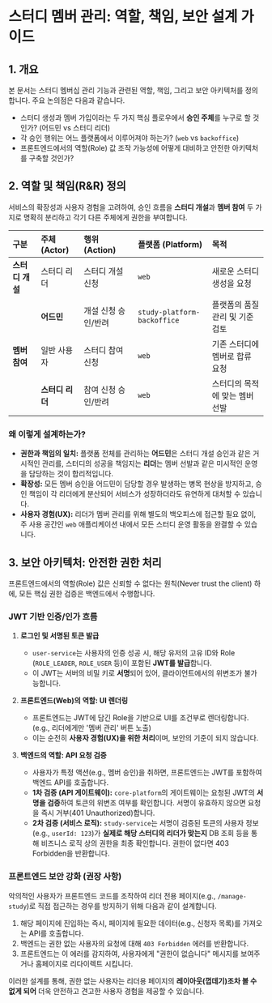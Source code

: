 # 스터디 멤버 관리: 역할, 책임, 보안 설계 가이드

## 1. 개요

본 문서는 스터디 멤버십 관리 기능과 관련된 역할, 책임, 그리고 보안 아키텍처를 정의합니다. 주요 논의점은 다음과 같습니다.

- 스터디 생성과 멤버 가입이라는 두 가지 핵심 플로우에서 **승인 주체**를 누구로 할 것인가? (어드민 vs 스터디 리더)
- 각 승인 행위는 어느 플랫폼에서 이루어져야 하는가? (`web` vs `backoffice`)
- 프론트엔드에서의 역할(Role) 값 조작 가능성에 어떻게 대비하고 안전한 아키텍처를 구축할 것인가?

## 2. 역할 및 책임(R&R) 정의

서비스의 확장성과 사용자 경험을 고려하여, 승인 흐름을 **스터디 개설**과 **멤버 참여** 두 가지로 명확히 분리하고 각기 다른 주체에게 권한을 부여합니다.

| 구분 | 주체 (Actor) | 행위 (Action) | 플랫폼 (Platform) | 목적 |
| :--- | :--- | :--- | :--- | :--- |
| **스터디 개설** | 스터디 리더 | 스터디 개설 신청 | `web` | 새로운 스터디 생성을 요청 |
| | **어드민** | 개설 신청 승인/반려 | `study-platform-backoffice` | 플랫폼의 품질 관리 및 기준 검토 |
| **멤버 참여** | 일반 사용자 | 스터디 참여 신청 | `web` | 기존 스터디에 멤버로 합류 요청 |
| | **스터디 리더** | 참여 신청 승인/반려 | `web` | 스터디의 목적에 맞는 멤버 선발 |

### 왜 이렇게 설계하는가?

- **권한과 책임의 일치:** 플랫폼 전체를 관리하는 **어드민**은 스터디 개설 승인과 같은 거시적인 관리를, 스터디의 성공을 책임지는 **리더**는 멤버 선발과 같은 미시적인 운영을 담당하는 것이 합리적입니다.
- **확장성:** 모든 멤버 승인을 어드민이 담당할 경우 발생하는 병목 현상을 방지하고, 승인 책임이 각 리더에게 분산되어 서비스가 성장하더라도 유연하게 대처할 수 있습니다.
- **사용자 경험(UX):** 리더가 멤버 관리를 위해 별도의 백오피스에 접근할 필요 없이, 주 사용 공간인 `web` 애플리케이션 내에서 모든 스터디 운영 활동을 완결할 수 있습니다.

## 3. 보안 아키텍처: 안전한 권한 처리

프론트엔드에서의 역할(Role) 값은 신뢰할 수 없다는 원칙(Never trust the client) 하에, 모든 핵심 권한 검증은 백엔드에서 수행합니다.

### JWT 기반 인증/인가 흐름

1.  **로그인 및 서명된 토큰 발급**
    - `user-service`는 사용자의 인증 성공 시, 해당 유저의 고유 ID와 Role (`ROLE_LEADER`, `ROLE_USER` 등)이 포함된 **JWT를 발급**합니다.
    - 이 JWT는 서버의 비밀 키로 **서명**되어 있어, 클라이언트에서의 위변조가 불가능합니다.

2.  **프론트엔드(Web)의 역할: UI 렌더링**
    - 프론트엔드는 JWT에 담긴 Role을 기반으로 UI를 조건부로 렌더링합니다. (e.g., 리더에게만 '멤버 관리' 버튼 노출)
    - 이는 순전히 **사용자 경험(UX)을 위한 처리**이며, 보안의 기준이 되지 않습니다.

3.  **백엔드의 역할: API 요청 검증**
    - 사용자가 특정 액션(e.g., 멤버 승인)을 취하면, 프론트엔드는 JWT를 포함하여 백엔드 API를 호출합니다.
    - **1차 검증 (API 게이트웨이):** `core-platform`의 게이트웨이는 요청된 JWT의 **서명을 검증**하여 토큰의 위변조 여부를 확인합니다. 서명이 유효하지 않으면 요청을 즉시 거부(401 Unauthorized)합니다.
    - **2차 검증 (서비스 로직):** `study-service`는 서명이 검증된 토큰의 사용자 정보(e.g., `userId: 123`)가 **실제로 해당 스터디의 리더가 맞는지** DB 조회 등을 통해 비즈니스 로직 상의 권한을 최종 확인합니다. 권한이 없다면 403 Forbidden을 반환합니다.

### 프론트엔드 보안 강화 (권장 사항)

악의적인 사용자가 프론트엔드 코드를 조작하여 리더 전용 페이지(e.g., `/manage-study`)로 직접 접근하는 경우를 방지하기 위해 다음과 같이 설계합니다.

1.  해당 페이지에 진입하는 즉시, 페이지에 필요한 데이터(e.g., 신청자 목록)를 가져오는 API를 호출합니다.
2.  백엔드는 권한 없는 사용자의 요청에 대해 `403 Forbidden` 에러를 반환합니다.
3.  프론트엔드는 이 에러를 감지하여, 사용자에게 "권한이 없습니다" 메시지를 보여주거나 홈페이지로 리다이렉트 시킵니다.

이러한 설계를 통해, 권한 없는 사용자는 리더용 페이지의 **레이아웃(껍데기)조차 볼 수 없게 되어** 더욱 안전하고 견고한 사용자 경험을 제공할 수 있습니다.
